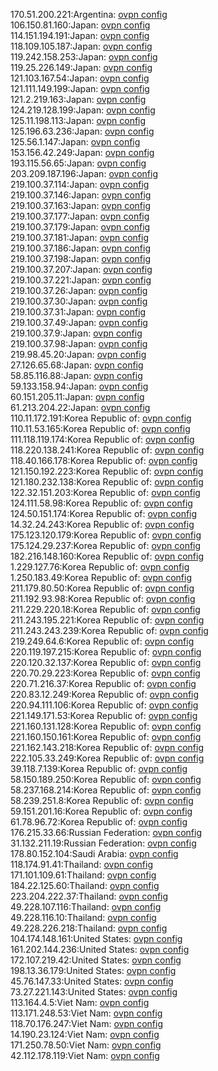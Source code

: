170.51.200.221:Argentina: [ovpn config](vpn/170_51_200_221.ovpn)  
106.150.81.160:Japan: [ovpn config](vpn/106_150_81_160.ovpn)  
114.151.194.191:Japan: [ovpn config](vpn/114_151_194_191.ovpn)  
118.109.105.187:Japan: [ovpn config](vpn/118_109_105_187.ovpn)  
119.242.158.253:Japan: [ovpn config](vpn/119_242_158_253.ovpn)  
119.25.226.149:Japan: [ovpn config](vpn/119_25_226_149.ovpn)  
121.103.167.54:Japan: [ovpn config](vpn/121_103_167_54.ovpn)  
121.111.149.199:Japan: [ovpn config](vpn/121_111_149_199.ovpn)  
121.2.219.163:Japan: [ovpn config](vpn/121_2_219_163.ovpn)  
124.219.128.199:Japan: [ovpn config](vpn/124_219_128_199.ovpn)  
125.11.198.113:Japan: [ovpn config](vpn/125_11_198_113.ovpn)  
125.196.63.236:Japan: [ovpn config](vpn/125_196_63_236.ovpn)  
125.56.1.147:Japan: [ovpn config](vpn/125_56_1_147.ovpn)  
153.156.42.249:Japan: [ovpn config](vpn/153_156_42_249.ovpn)  
193.115.56.65:Japan: [ovpn config](vpn/193_115_56_65.ovpn)  
203.209.187.196:Japan: [ovpn config](vpn/203_209_187_196.ovpn)  
219.100.37.114:Japan: [ovpn config](vpn/219_100_37_114.ovpn)  
219.100.37.146:Japan: [ovpn config](vpn/219_100_37_146.ovpn)  
219.100.37.163:Japan: [ovpn config](vpn/219_100_37_163.ovpn)  
219.100.37.177:Japan: [ovpn config](vpn/219_100_37_177.ovpn)  
219.100.37.179:Japan: [ovpn config](vpn/219_100_37_179.ovpn)  
219.100.37.181:Japan: [ovpn config](vpn/219_100_37_181.ovpn)  
219.100.37.186:Japan: [ovpn config](vpn/219_100_37_186.ovpn)  
219.100.37.198:Japan: [ovpn config](vpn/219_100_37_198.ovpn)  
219.100.37.207:Japan: [ovpn config](vpn/219_100_37_207.ovpn)  
219.100.37.221:Japan: [ovpn config](vpn/219_100_37_221.ovpn)  
219.100.37.26:Japan: [ovpn config](vpn/219_100_37_26.ovpn)  
219.100.37.30:Japan: [ovpn config](vpn/219_100_37_30.ovpn)  
219.100.37.31:Japan: [ovpn config](vpn/219_100_37_31.ovpn)  
219.100.37.49:Japan: [ovpn config](vpn/219_100_37_49.ovpn)  
219.100.37.9:Japan: [ovpn config](vpn/219_100_37_9.ovpn)  
219.100.37.98:Japan: [ovpn config](vpn/219_100_37_98.ovpn)  
219.98.45.20:Japan: [ovpn config](vpn/219_98_45_20.ovpn)  
27.126.65.68:Japan: [ovpn config](vpn/27_126_65_68.ovpn)  
58.85.116.88:Japan: [ovpn config](vpn/58_85_116_88.ovpn)  
59.133.158.94:Japan: [ovpn config](vpn/59_133_158_94.ovpn)  
60.151.205.11:Japan: [ovpn config](vpn/60_151_205_11.ovpn)  
61.213.204.22:Japan: [ovpn config](vpn/61_213_204_22.ovpn)  
110.11.172.191:Korea Republic of: [ovpn config](vpn/110_11_172_191.ovpn)  
110.11.53.165:Korea Republic of: [ovpn config](vpn/110_11_53_165.ovpn)  
111.118.119.174:Korea Republic of: [ovpn config](vpn/111_118_119_174.ovpn)  
118.220.138.241:Korea Republic of: [ovpn config](vpn/118_220_138_241.ovpn)  
118.40.166.178:Korea Republic of: [ovpn config](vpn/118_40_166_178.ovpn)  
121.150.192.223:Korea Republic of: [ovpn config](vpn/121_150_192_223.ovpn)  
121.180.232.138:Korea Republic of: [ovpn config](vpn/121_180_232_138.ovpn)  
122.32.151.203:Korea Republic of: [ovpn config](vpn/122_32_151_203.ovpn)  
124.111.58.98:Korea Republic of: [ovpn config](vpn/124_111_58_98.ovpn)  
124.50.151.174:Korea Republic of: [ovpn config](vpn/124_50_151_174.ovpn)  
14.32.24.243:Korea Republic of: [ovpn config](vpn/14_32_24_243.ovpn)  
175.123.120.179:Korea Republic of: [ovpn config](vpn/175_123_120_179.ovpn)  
175.124.29.237:Korea Republic of: [ovpn config](vpn/175_124_29_237.ovpn)  
182.216.148.160:Korea Republic of: [ovpn config](vpn/182_216_148_160.ovpn)  
1.229.127.76:Korea Republic of: [ovpn config](vpn/1_229_127_76.ovpn)  
1.250.183.49:Korea Republic of: [ovpn config](vpn/1_250_183_49.ovpn)  
211.179.80.50:Korea Republic of: [ovpn config](vpn/211_179_80_50.ovpn)  
211.192.93.98:Korea Republic of: [ovpn config](vpn/211_192_93_98.ovpn)  
211.229.220.18:Korea Republic of: [ovpn config](vpn/211_229_220_18.ovpn)  
211.243.195.221:Korea Republic of: [ovpn config](vpn/211_243_195_221.ovpn)  
211.243.243.239:Korea Republic of: [ovpn config](vpn/211_243_243_239.ovpn)  
219.249.64.6:Korea Republic of: [ovpn config](vpn/219_249_64_6.ovpn)  
220.119.197.215:Korea Republic of: [ovpn config](vpn/220_119_197_215.ovpn)  
220.120.32.137:Korea Republic of: [ovpn config](vpn/220_120_32_137.ovpn)  
220.70.29.223:Korea Republic of: [ovpn config](vpn/220_70_29_223.ovpn)  
220.71.216.37:Korea Republic of: [ovpn config](vpn/220_71_216_37.ovpn)  
220.83.12.249:Korea Republic of: [ovpn config](vpn/220_83_12_249.ovpn)  
220.94.111.106:Korea Republic of: [ovpn config](vpn/220_94_111_106.ovpn)  
221.149.171.53:Korea Republic of: [ovpn config](vpn/221_149_171_53.ovpn)  
221.160.131.128:Korea Republic of: [ovpn config](vpn/221_160_131_128.ovpn)  
221.160.150.161:Korea Republic of: [ovpn config](vpn/221_160_150_161.ovpn)  
221.162.143.218:Korea Republic of: [ovpn config](vpn/221_162_143_218.ovpn)  
222.105.33.249:Korea Republic of: [ovpn config](vpn/222_105_33_249.ovpn)  
39.118.7.139:Korea Republic of: [ovpn config](vpn/39_118_7_139.ovpn)  
58.150.189.250:Korea Republic of: [ovpn config](vpn/58_150_189_250.ovpn)  
58.237.168.214:Korea Republic of: [ovpn config](vpn/58_237_168_214.ovpn)  
58.239.251.8:Korea Republic of: [ovpn config](vpn/58_239_251_8.ovpn)  
59.151.201.16:Korea Republic of: [ovpn config](vpn/59_151_201_16.ovpn)  
61.78.96.72:Korea Republic of: [ovpn config](vpn/61_78_96_72.ovpn)  
176.215.33.66:Russian Federation: [ovpn config](vpn/176_215_33_66.ovpn)  
31.132.211.19:Russian Federation: [ovpn config](vpn/31_132_211_19.ovpn)  
178.80.152.104:Saudi Arabia: [ovpn config](vpn/178_80_152_104.ovpn)  
118.174.91.41:Thailand: [ovpn config](vpn/118_174_91_41.ovpn)  
171.101.109.61:Thailand: [ovpn config](vpn/171_101_109_61.ovpn)  
184.22.125.60:Thailand: [ovpn config](vpn/184_22_125_60.ovpn)  
223.204.222.37:Thailand: [ovpn config](vpn/223_204_222_37.ovpn)  
49.228.107.116:Thailand: [ovpn config](vpn/49_228_107_116.ovpn)  
49.228.116.10:Thailand: [ovpn config](vpn/49_228_116_10.ovpn)  
49.228.226.218:Thailand: [ovpn config](vpn/49_228_226_218.ovpn)  
104.174.148.161:United States: [ovpn config](vpn/104_174_148_161.ovpn)  
161.202.144.236:United States: [ovpn config](vpn/161_202_144_236.ovpn)  
172.107.219.42:United States: [ovpn config](vpn/172_107_219_42.ovpn)  
198.13.36.179:United States: [ovpn config](vpn/198_13_36_179.ovpn)  
45.76.147.33:United States: [ovpn config](vpn/45_76_147_33.ovpn)  
73.27.221.143:United States: [ovpn config](vpn/73_27_221_143.ovpn)  
113.164.4.5:Viet Nam: [ovpn config](vpn/113_164_4_5.ovpn)  
113.171.248.53:Viet Nam: [ovpn config](vpn/113_171_248_53.ovpn)  
118.70.176.247:Viet Nam: [ovpn config](vpn/118_70_176_247.ovpn)  
14.190.23.124:Viet Nam: [ovpn config](vpn/14_190_23_124.ovpn)  
171.250.78.50:Viet Nam: [ovpn config](vpn/171_250_78_50.ovpn)  
42.112.178.119:Viet Nam: [ovpn config](vpn/42_112_178_119.ovpn)  
